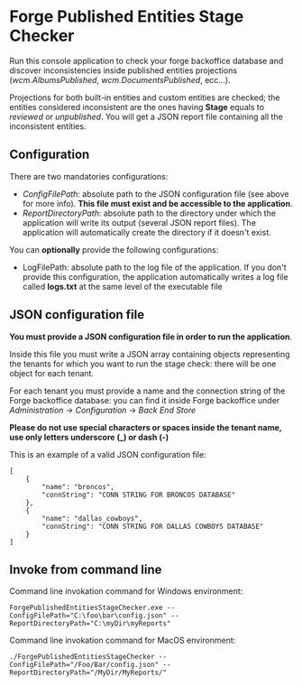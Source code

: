 # Forge Published Entities Stage Checker

Run this console application to check your forge backoffice database and discover inconsistencies inside published entities projections (*wcm.AlbumsPublished*, *wcm.DocumentsPublished*, ecc...).

Projections for both built-in entities and custom entities are checked; the entities considered inconsistent are the ones having **Stage** equals to *reviewed* or *unpublished*. You will get a JSON report file containing all the inconsistent entities.

## Configuration

There are two mandatories configurations: 
 - *ConfigFilePath*: absolute path to the JSON configuration file (see above for more info). **This file must exist and be accessible to the application**.
 - *ReportDirectoryPath*: absolute path to the directory under which the application will write its output (several JSON report files). The application will automatically create the directory if it doesn't exist.

You can **optionally** provide the following configurations:
- LogFilePath: absolute path to the log file of the application. If you don't provide this configuration, the application automatically writes a log file called **logs.txt** at the same level of the executable file

## JSON configuration file

**You must provide a JSON configuration file in order to run the application**.

Inside this file you must write a JSON array containing objects representing the tenants for which you want to run the stage check: there will be one object for each tenant.  

For each tenant you must provide a name and the connection string of the Forge backoffice database: you can find it inside Forge backoffice under *Administration* -> *Configuration* -> *Back End Store*

**Please do not use special characters or spaces inside the tenant name, use only letters underscore (\_) or dash (-)**

This is an example of a valid JSON configuration file: 
```
[
	{
		"name": "broncos",
		"connString": "CONN STRING FOR BRONCOS DATABASE"
	},
	{
		"name": "dallas_cowboys",
		"connString": "CONN STRING FOR DALLAS COWBOYS DATABASE"
	}
]
```

## Invoke from command line

Command line invokation command for Windows environment:
```
ForgePublishedEntitiesStageChecker.exe --ConfigFilePath="C:\foo\bar\config.json" --ReportDirectoryPath="C:\myDir\myReports"
```

Command line invokation command for MacOS environment:
```
./ForgePublishedEntitiesStageChecker --ConfigFilePath="/Foo/Bar/config.json" --ReportDirectoryPath="/MyDir/MyReports/"
```

